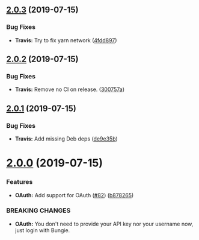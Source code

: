 ## [2.0.3](https://github.com/brakacai/discord-ghost/compare/v2.0.2...v2.0.3) (2019-07-15)


### Bug Fixes

* **Travis:** Try to fix yarn network ([4fdd897](https://github.com/brakacai/discord-ghost/commit/4fdd897))

## [2.0.2](https://github.com/brakacai/discord-ghost/compare/v2.0.1...v2.0.2) (2019-07-15)


### Bug Fixes

* **Travis:** Remove no CI on release. ([300757a](https://github.com/brakacai/discord-ghost/commit/300757a))

## [2.0.1](https://github.com/brakacai/discord-ghost/compare/v2.0.0...v2.0.1) (2019-07-15)


### Bug Fixes

* **Travis:** Add missing Deb deps ([de9e35b](https://github.com/brakacai/discord-ghost/commit/de9e35b))

# [2.0.0](https://github.com/brakacai/discord-ghost/compare/v1.2.1...v2.0.0) (2019-07-15)


### Features

* **OAuth:** Add support for OAuth ([#82](https://github.com/brakacai/discord-ghost/issues/82)) ([b878265](https://github.com/brakacai/discord-ghost/commit/b878265))


### BREAKING CHANGES

* **OAuth:** You don't need to provide your API key nor your username now, just login with Bungie.
